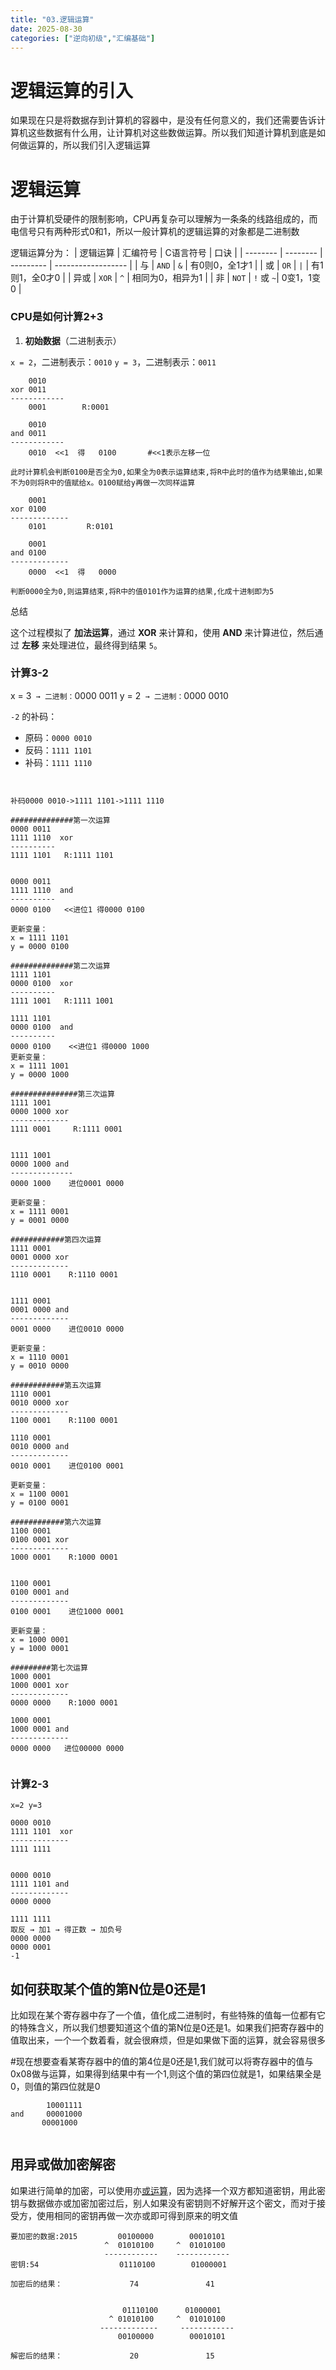 ```yaml
---
title: "03.逻辑运算"
date: 2025-08-30
categories: ["逆向初级","汇编基础"]
---
```


# 逻辑运算的引入

如果现在只是将数据存到计算机的容器中，是没有任何意义的，我们还需要告诉计算机这些数据有什么用，让计算机对这些数做运算。所以我们知道计算机到底是如何做运算的，所以我们引入逻辑运算

# 逻辑运算

由于计算机受硬件的限制影响，CPU再复杂可以理解为一条条的线路组成的，而电信号只有两种形式0和1，所以一般计算机的逻辑运算的对象都是二进制数

逻辑运算分为：
| 逻辑运算 | 汇编符号 | C语言符号 | 口诀               |
| -------- | -------- | --------- | ------------------ |
| 与       | `AND`    | `&`       | 有0则0，全1才1     |
| 或       | `OR`     | `|`       | 有1则1，全0才0     |
| 异或     | `XOR`    | `^`       | 相同为0，相异为1   |
| 非       | `NOT`    | `!` 或 `~`| 0变1，1变0         |

### CPU是如何计算2+3

1. **初始数据**（二进制表示）

`x = 2`，二进制表示：`0010`
`y = 3`，二进制表示：`0011`

```
	0010	
xor 0011
------------
	0001        R:0001
	
	0010
and 0011
------------
	0010  <<1  得   0100       #<<1表示左移一位
	
此时计算机会判断0100是否全为0,如果全为0表示运算结束,将R中此时的值作为结果输出,如果不为0则将R中的值赋给x。0100赋给y再做一次同样运算

	0001
xor 0100
-------------
	0101         R:0101
	
	0001
and 0100
-------------
	0000  <<1  得   0000

判断0000全为0,则运算结束,将R中的值0101作为运算的结果,化成十进制即为5
```
总结

这个过程模拟了 **加法运算**，通过 **XOR** 来计算和，使用 **AND** 来计算进位，然后通过 **左移** 来处理进位，最终得到结果 `5`。

### 计算3-2
x = 3` → 二进制：`0000 0011
y = 2` → 二进制：`0000 0010

`-2` 的补码：

- 原码：`0000 0010`
- 反码：`1111 1101`
- 补码：`1111 1110`

```


补码0000 0010->1111 1101->1111 1110

##############第一次运算
0000 0011
1111 1110  xor
----------
1111 1101   R:1111 1101


0000 0011
1111 1110  and
----------
0000 0100   <<进位1 得0000 0100

更新变量：  
x = 1111 1101
y = 0000 0100

##############第二次运算
1111 1101
0000 0100  xor
----------
1111 1001   R:1111 1001

1111 1101
0000 0100  and
----------
0000 0100    <<进位1 得0000 1000
更新变量：  
x = 1111 1001
y = 0000 1000

###############第三次运算
1111 1001
0000 1000 xor
-------------
1111 0001     R:1111 0001


1111 1001
0000 1000 and
--------------
0000 1000    进位0001 0000

更新变量：  
x = 1111 0001
y = 0001 0000

############第四次运算
1111 0001
0001 0000 xor
-------------
1110 0001    R:1110 0001


1111 0001
0001 0000 and
-------------
0001 0000    进位0010 0000

更新变量：  
x = 1110 0001
y = 0010 0000

############第五次运算
1110 0001
0010 0000 xor
-------------
1100 0001    R:1100 0001

1110 0001
0010 0000 and
-------------
0010 0001    进位0100 0001

更新变量：  
x = 1100 0001
y = 0100 0001

############第六次运算
1100 0001
0100 0001 xor
-------------
1000 0001    R:1000 0001


1100 0001
0100 0001 and
-------------
0100 0001    进位1000 0001

更新变量：  
x = 1000 0001
y = 1000 0001

#########第七次运算
1000 0001
1000 0001 xor
-------------
0000 0000    R:1000 0001

1000 0001
1000 0001 and
-------------
0000 0000   进位00000 0000


```

### 计算2-3

`x=2 y=3 `

```
0000 0010
1111 1101  xor
-------------
1111 1111


0000 0010
1111 1101 and
-------------
0000 0000

1111 1111
取反 → 加1 → 得正数 → 加负号
0000 0000 
0000 0001
-1
```



## 如何获取某个值的第N位是0还是1

比如现在某个寄存器中存了一个值，值化成二进制时，有些特殊的值每一位都有它的特殊含义，所以我们想要知道这个值的第N位是0还是1。如果我们把寄存器中的值取出来，一个一个数着看，就会很麻烦，但是如果做下面的运算，就会容易很多

#现在想要查看某寄存器中的值的第4位是0还是1,我们就可以将寄存器中的值与0x08做与运算，如果得到结果中有一个1,则这个值的第四位就是1，如果结果全是0，则值的第四位就是0

```
		10001111
and		00001000
​		00001000


```



## 用异或做加密解密

如果进行简单的加密，可以使用亦[或运算](https://so.csdn.net/so/search?q=或运算&spm=1001.2101.3001.7020)，因为选择一个双方都知道密钥，用此密钥与数据做亦或加密加密过后，别人如果没有密钥则不好解开这个密文，而对于接受方，使用相同的密钥再做一次亦或即可得到原来的明文值

```
要加密的数据:2015			00100000		00010101
		         	 ^	01010100	 ^	01010100
		         	 ------------    ------------
密钥:54				   01110100		   01000001
					
加密后的结果：			      74		       41
					
					
                         01110100	   01000001
                      ^	01010100	 ^  01010100
		         	-------------     ------------
						00100000		00010101
					
解密后的结果：				  20		       15

```

